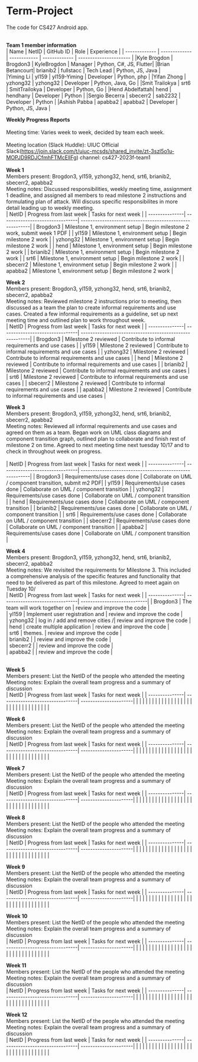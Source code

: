# Term-Project
The code for CS427 Android app. 
<br/>
<br/>

<b>Team 1 member information</b>
<br/>
| Name           | NetID         | GitHub ID     | Role          | Experience             |
| -------------  | ------------- | ------------  | ------------- | ---------------------- |
|Kyle Brogdon    | Brogdon3      | KyleBrogdon   |  Manager      | Python, C#, JS, Flutter|
|Brian Betancourt| brianib2      | fullstacc     |  Tech Lead    | Python, JS, Java       |            
|Yiming Li       | yl159         | yl159-Yiming  |  Developer    | Python, php            |
|Yifan Zhong     | yzhong32      | yzhong32      |  Developer    | Python, Java, Go       |
|Smit Trailokya  | srt6          | SmitTrailokya |  Developer    | Python, Go             |
|Hend Abdelfattah| hend          | hendhany      |  Developer    | Python                 |
|Sergio Becerra  | sbecerr2      | sab2232       |  Developer    | Python                 |
|Ashish Pabba    | apabba2       | apabba2       |  Developer    | Python, JS, Java       |
<br/>


<b>Weekly Progress Reports</b>
</br> 
</br>
Meeting time: Varies week to week, decided by team each week.   
</br> 
Meeting location (Slack Huddle): UIUC Official Slack(https://join.slack.com/t/uiuc-mcsds/shared_invite/zt-3szl5o1u-MOPJD9RDJCfmhFTMcEllFg) channel: cs427-2023f-team1
</br> 
</br>
<b>Week 1</b>
</br>
Members present: Brogdon3, yl159, yzhong32, hend, srt6, brianib2, sbecerr2, apabba2
</br>
Meeting notes: Discussed responsibilities, weekly meeting time, assignment 1 deadline, and assigned all members to read milestone 2 instructions and formulating plan of attack. Will discuss specific responsibilites in more detail leading up to weekly meeting. 
</br>
| NetID          | Progress from last week         | Tasks for next week                                     |
| ---------------| --------------------------------| --------------------------------------------------------|
| Brogdon3       | Milestone 1, environment setup  |  Begin milestone 2 work, submit week 1 PDF              |
| yl159          | Milestone 1, environment setup  |  Begin milestone 2 work                                 |
| yzhong32       | Milestone 1, environment setup  |  Begin milestone 2 work                                 |
| hend           | Milestone 1, environment setup  |  Begin milestone 2 work                                 |
| brianib2       | Milestone 1, environment setup  |  Begin milestone 2 work                                 |
| srt6           | Milestone 1, environment setup  |  Begin milestone 2 work                                 |
| sbecerr2       | Milestone 1, environment setup  |  Begin milestone 2 work                                 |
| apabba2        | Milestone 1, environment setup  |  Begin milestone 2 work                                 |
</br>


<b>Week 2</b>
</br>
Members present: Brogdon3, yl159, yzhong32, hend, srt6, brianib2, sbecerr2, apabba2
</br>
Meeting notes: Reviewed milestone 2 instructions prior to meeting, then discussed as a team the plan to
create informal requirements and use cases. Created a few informal requirements as a guideline, set up next
meeting time and outlined plan to work throughout week.
</br>
| NetID          | Progress from last week         | Tasks for next week                                     |
| ---------------| --------------------------------| --------------------------------------------------------|
| Brogdon3       | Milestone 2 reviewed            |  Contribute to informal requirements and use cases      |
| yl159          | Milestone 2 reviewed            |  Contribute to informal requirements and use cases      |
| yzhong32       | Milestone 2 reviewed            |  Contribute to informal requirements and use cases      |
| hend           | Milestone 2 reviewed            |  Contribute to informal requirements and use cases      |
| brianib2       | Milestone 2 reviewed            |  Contribute to informal requirements and use cases      |
| srt6           | Milestone 2 reviewed            |  Contribute to informal requirements and use cases      |
| sbecerr2       | Milestone 2 reviewed            |  Contribute to informal requirements and use cases      |
| apabba2        | Milestone 2 reviewed            |  Contribute to informal requirements and use cases      |
</br>


<b>Week 3</b>
</br>
Members present: Brogdon3, yl159, yzhong32, hend, srt6, brianib2, sbecerr2, apabba2
</br>
Meeting notes: Reviewed all informal requirements and use cases and agreed on them as a team.  Began work on
UML class diagrams and component transition graph, outlined plan to collaborate and finish rest of milestone
2 on time. Agreed to next meeting time next tuesday 10/17 and to check in throughout week on progress.  
</br>
| NetID          | Progress from last week         | Tasks for next week                                     |
| ---------------| --------------------------------| --------------------------------------------------------|
| Brogdon3       | Requirements/use cases done     | Collaborate on UML / component transition, submit m2 PDF|
| yl159          | Requirements/use cases done     | Collaborate on UML / component transition               |
| yzhong32       | Requirements/use cases done     | Collaborate on UML / component transition               |
| hend           | Requirements/use cases done     | Collaborate on UML / component transition               |
| brianib2       | Requirements/use cases done     | Collaborate on UML / component transition               |
| srt6           | Requirements/use cases done     | Collaborate on UML / component transition               |
| sbecerr2       | Requirements/use cases done     | Collaborate on UML / component transition               |
| apabba2        | Requirements/use cases done     | Collaborate on UML / component transition               |
</br>


<b>Week 4</b>
</br>
Members present: Brogdon3, yl159, yzhong32, hend, srt6, brianib2, sbecerr2, apabba2
</br>
Meeting notes: We revisited the requirements for Milestone 3. This included a comprehensive analysis of the specific features and functionality that need to be delivered as part of this milestone. Agreed to meet again on Tuesday 10/
</br>
| NetID          | Progress from last week         | Tasks for next week         |
| ---------------| --------------------------------| ----------------------------|
|   Brogdon3     | The team will work together on  | review and improve the code |  
|   yl159        | Implement user registration and | review and improve the code |                     
|   yzhong32     | log in / add and remove cities /| review and improve the code |                     
|   hend         | create multiple application     | review and improve the code |                     
|   srt6         | themes.                         | review and improve the code |                   
|   brianib2     |                                 | review and improve the code |                   
|   sbecerr2     |                                 | review and improve the code |                  
|   apabba2      |                                 | review and improve the code |                  
</br>


<b>Week 5</b>
</br>
Members present: List the NetID of the people who attended the meeting
</br>
Meeting notes: Explain the overall team progress and a summary of discussion
</br>
| NetID          | Progress from last week         | Tasks for next week   |
| ---------------| --------------------------------| ----------------------|
|                |                                 |                       |
|                |                                 |                       |
|                |                                 |                       |
|                |                                 |                       |
|                |                                 |                       |
|                |                                 |                       |
|                |                                 |                       |
|                |                                 |                       |
</br>


<b>Week 6</b>
</br>
Members present: List the NetID of the people who attended the meeting
</br>
Meeting notes: Explain the overall team progress and a summary of discussion
</br>
| NetID          | Progress from last week         | Tasks for next week   |
| ---------------| --------------------------------| ----------------------|
|                |                                 |                       |
|                |                                 |                       |
|                |                                 |                       |
|                |                                 |                       |
|                |                                 |                       |
|                |                                 |                       |
|                |                                 |                       |
|                |                                 |                       |
</br>


<b>Week 7</b>
</br>
Members present: List the NetID of the people who attended the meeting
</br>
Meeting notes: Explain the overall team progress and a summary of discussion
</br>
| NetID          | Progress from last week         | Tasks for next week   |
| ---------------| --------------------------------| ----------------------|
|                |                                 |                       |
|                |                                 |                       |
|                |                                 |                       |
|                |                                 |                       |
|                |                                 |                       |
|                |                                 |                       |
|                |                                 |                       |
|                |                                 |                       |
</br>


<b>Week 8</b>
</br>
Members present: List the NetID of the people who attended the meeting
</br>
Meeting notes: Explain the overall team progress and a summary of discussion
</br>
| NetID          | Progress from last week         | Tasks for next week   |
| ---------------| --------------------------------| ----------------------|
|                |                                 |                       |
|                |                                 |                       |
|                |                                 |                       |
|                |                                 |                       |
|                |                                 |                       |
|                |                                 |                       |
|                |                                 |                       |
|                |                                 |                       |
</br>


<b>Week 9</b>
</br>
Members present: List the NetID of the people who attended the meeting
</br>
Meeting notes: Explain the overall team progress and a summary of discussion
</br>
| NetID          | Progress from last week         | Tasks for next week   |
| ---------------| --------------------------------| ----------------------|
|                |                                 |                       |
|                |                                 |                       |
|                |                                 |                       |
|                |                                 |                       |
|                |                                 |                       |
|                |                                 |                       |
|                |                                 |                       |
|                |                                 |                       |
</br>


<b>Week 10</b>
</br>
Members present: List the NetID of the people who attended the meeting
</br>
Meeting notes: Explain the overall team progress and a summary of discussion
</br>
| NetID          | Progress from last week         | Tasks for next week   |
| ---------------| --------------------------------| ----------------------|
|                |                                 |                       |
|                |                                 |                       |
|                |                                 |                       |
|                |                                 |                       |
|                |                                 |                       |
|                |                                 |                       |
|                |                                 |                       |
|                |                                 |                       |
</br>


<b>Week 11</b>
</br>
Members present: List the NetID of the people who attended the meeting
</br>
Meeting notes: Explain the overall team progress and a summary of discussion
</br>
| NetID          | Progress from last week         | Tasks for next week   |
| ---------------| --------------------------------| ----------------------|
|                |                                 |                       |
|                |                                 |                       |
|                |                                 |                       |
|                |                                 |                       |
|                |                                 |                       |
|                |                                 |                       |
|                |                                 |                       |
|                |                                 |                       |
</br>


<b>Week 12</b>
</br>
Members present: List the NetID of the people who attended the meeting
</br>
Meeting notes: Explain the overall team progress and a summary of discussion
</br>
| NetID          | Progress from last week         | Tasks for next week   |
| ---------------| --------------------------------| ----------------------|
|                |                                 |                       |
|                |                                 |                       |
|                |                                 |                       |
|                |                                 |                       |
|                |                                 |                       |
|                |                                 |                       |
|                |                                 |                       |
|                |                                 |                       |
</br>
